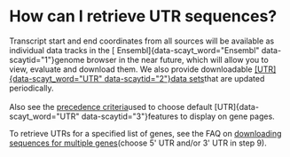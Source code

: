 # How can I retrieve UTR sequences?
<!-- pombase_categories: Datasets,Querying/Searching,Sequence Retrieval -->

Transcript start and end coordinates from all sources will be available
as individual data tracks in the [ Ensembl]{data-scayt_word="Ensembl"
data-scaytid="1"}genome browser in the near future, which will allow you
to view, evaluate and download them. We also provide downloadable
[[UTR]{data-scayt_word="UTR" data-scaytid="2"}data
sets](/downloads/utr)that are updated periodically.\
\
Also see the [precedence
criteria](/faqs/how-do-you-determine-genes-full-length-transcript-utr-coordinates-transcription-start-and-end-s)used
to choose default [UTR]{data-scayt_word="UTR" data-scaytid="3"}features
to display on gene pages.

To retrieve UTRs for a specified list of genes, see the FAQ on
[downloading sequences for multiple
genes](/faqs/can-i-download-sequences-many-genes-once-including-flanking-regions)(choose
5' UTR and/or 3' UTR in step 9).

